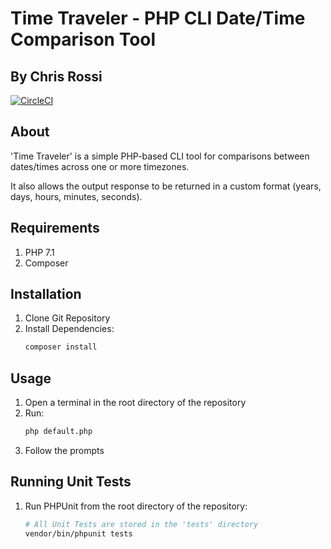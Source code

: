 # Time Traveler - PHP CLI Date/Time Comparison Tool
## By Chris Rossi

[![CircleCI](https://circleci.com/gh/prodestrian/timetraveler/tree/master.svg?style=svg)](https://circleci.com/gh/prodestrian/timetraveler/tree/master)

## About

'Time Traveler' is a simple PHP-based CLI tool for comparisons between dates/times across one or more timezones.

It also allows the output response to be returned in a custom format (years, days, hours, minutes, seconds).

## Requirements
1. PHP 7.1
2. Composer

## Installation

1. Clone Git Repository
2. Install Dependencies:
    ```bash
    composer install
    ```

## Usage
1. Open a terminal in the root directory of the repository
2. Run:
    ```bash
    php default.php
    ```
3. Follow the prompts

## Running Unit Tests
1. Run PHPUnit from the root directory of the repository:
    ```bash
    # All Unit Tests are stored in the 'tests' directory
    vendor/bin/phpunit tests
    ```
